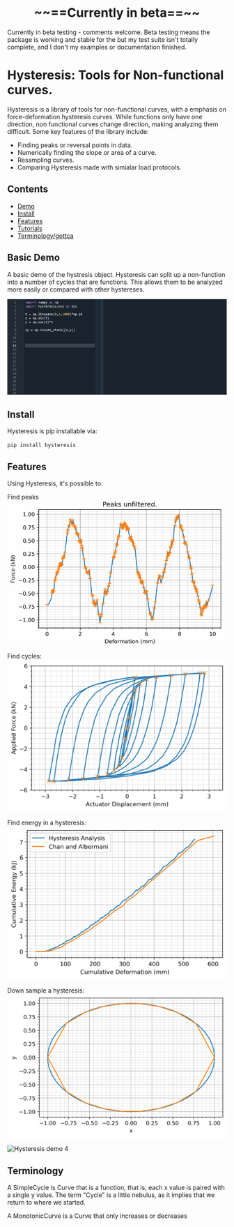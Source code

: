 <h1 align = "Middle">~~==Currently in beta==~~</h1>
Currently in beta testing - comments welcome.
Beta testing means the package is working and stable for the but my test suite isn't totally complete, and I don't my examples or documentation finished.


<h1 align = "Left">Hysteresis: Tools for Non-functional curves.</h1>


Hysteresis is a library of tools for non-functional curves, with a emphasis on force-deformation hysteresis curves.
While functions only have one direction, non functional curves change direction, making analyzing them difficult.
Some key features of the library include:

* Finding peaks or reversal points in data.
* Numerically finding the slope or area of a curve.
* Resampling curves.
* Comparing Hysteresis made with simialar load protocols.

## Contents

* [Demo](https://github.com/cslotboom/Hysteresis#demo)
* [Install](https://github.com/cslotboom/Hysteresis#install)
* [Features](https://github.com/cslotboom/Hysteresis#features)
* [Tutorials](https://github.com/cslotboom/Hysteresis#tutorials)
* [Terminology/gottca](https://github.com/cslotboom/Hysteresis#Terminology)

## Basic Demo

A basic demo of the hystresis object. 
Hysteresis can split up a non-function into a number of cycles that are functions.
This allows them to be analyzed more easily or compared with other hystereses.

![Hysteresis demo 1](doc/images/feat/demo.gif)


## Install

Hysteresis is pip installable via:

`pip install hysteresis`



## Features

Using Hysteresis, it's possible to:

Find peaks
![Hysteresis demo 1](doc/images/feat/demo2.gif)

Find cycles:
![Hysteresis demo 2](doc/images/feat/demo3.png)

Find energy in a hysteresis:
![Hysteresis demo 3](doc/images/feat/CumulativeArea_base.png)

Down sample a hysteresis:
![Hysteresis demo 3](doc/images/feat/demo4.png)


![Hysteresis demo 4](doc/images/feat/compare.png)


## Terminology

A SimpleCycle is Curve that is a function, that is, each x value is paired with a single y value.
The term "Cycle" is a little nebulus, as it implies that we return to where we started.

A MonotonicCurve is a Curve that only increases or decreases



